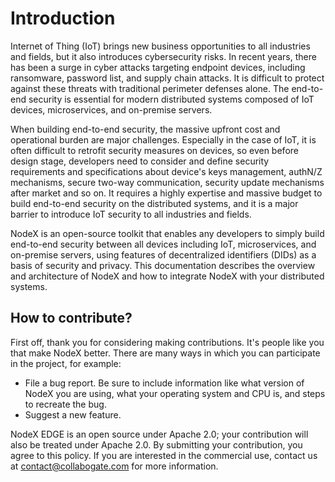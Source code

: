 # Introduction

Internet of Thing (IoT) brings new business opportunities to all industries and fields, but it also introduces cybersecurity risks. In recent years, there has been a surge in cyber attacks targeting endpoint devices, including ransomware, password list, and supply chain attacks. It is difficult to protect against these threats with traditional perimeter defenses alone. The end-to-end security is essential for modern distributed systems composed of IoT devices, microservices, and on-premise servers.

When building end-to-end security, the massive upfront cost and operational burden are major challenges. Especially in the case of IoT, it is often difficult to retrofit security measures on devices, so even before design stage, developers need to consider and define security requirements and specifications about device's keys management, authN/Z mechanisms, secure two-way communication, security update mechanisms after market and so on. It requires a highly expertise and massive budget to build end-to-end security on the distributed systems, and it is a major barrier to introduce IoT security to all industries and fields.

NodeX is an open-source toolkit that enables any developers to simply build end-to-end security between all devices including IoT, microservices, and on-premise servers, using features of decentralized identifiers (DIDs) as a basis of security and privacy. This documentation describes the overview and architecture of NodeX and how to integrate NodeX with your distributed systems.

## How to contribute?

First off, thank you for considering making contributions. It's people like you that make NodeX better. There are many ways in which you can participate in the project, for example:

- File a bug report. Be sure to include information like what version of NodeX you are using, what your operating system and CPU is, and steps to recreate the bug.
- Suggest a new feature.

NodeX EDGE is an open source under Apache 2.0; your contribution will also be treated under Apache 2.0. By submitting your contribution, you agree to this policy. If you are interested in the commercial use, contact us at <a href='mailto:contact@collabogate.com'>contact@collabogate.com</a> for more information.
